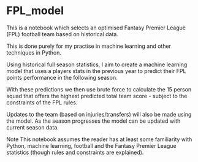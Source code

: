 # FPL_model
This is a notebook which selects an optimised Fantasy Premier League (FPL) football team based on historical data.

This is done purely for my practise in machine learning and other techniques in Python.

Using historical full season statistics, I aim to create a machine learning model that uses a players stats in the previous year to predict their FPL points performance in the following season.

With these predictions we then use brute force to calculate the 15 person squad that offers the highest predicted total team score - subject to the constraints of the FPL rules.

Updates to the team (based on injuries/transfers) will also be made using the model. As the season progresses the model can be updated with current season data.

Note
This notebook assumes the reader has at least some familiarity with Python, machine learning, football and the Fantasy Premier League statistics (though rules and constraints are explained).
